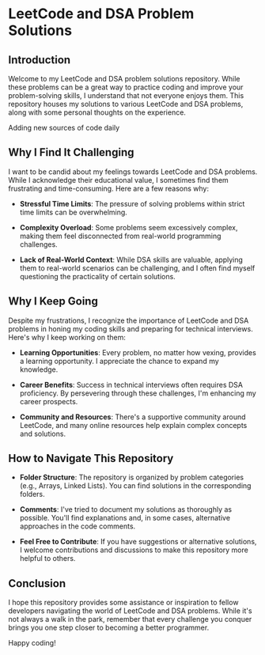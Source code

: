 # LeetCode and DSA Problem Solutions

## Introduction

Welcome to my LeetCode and DSA problem solutions repository. While these problems can be a great way to practice coding and improve your problem-solving skills, I understand that not everyone enjoys them. This repository houses my solutions to various LeetCode and DSA problems, along with some personal thoughts on the experience.


Adding new sources of code daily 
## Why I Find It Challenging

I want to be candid about my feelings towards LeetCode and DSA problems. While I acknowledge their educational value, I sometimes find them frustrating and time-consuming. Here are a few reasons why:

- **Stressful Time Limits**: The pressure of solving problems within strict time limits can be overwhelming.
  
- **Complexity Overload**: Some problems seem excessively complex, making them feel disconnected from real-world programming challenges.

- **Lack of Real-World Context**: While DSA skills are valuable, applying them to real-world scenarios can be challenging, and I often find myself questioning the practicality of certain solutions.

## Why I Keep Going

Despite my frustrations, I recognize the importance of LeetCode and DSA problems in honing my coding skills and preparing for technical interviews. Here's why I keep working on them:

- **Learning Opportunities**: Every problem, no matter how vexing, provides a learning opportunity. I appreciate the chance to expand my knowledge.

- **Career Benefits**: Success in technical interviews often requires DSA proficiency. By persevering through these challenges, I'm enhancing my career prospects.

- **Community and Resources**: There's a supportive community around LeetCode, and many online resources help explain complex concepts and solutions.

## How to Navigate This Repository

- **Folder Structure**: The repository is organized by problem categories (e.g., Arrays, Linked Lists). You can find solutions in the corresponding folders.

- **Comments**: I've tried to document my solutions as thoroughly as possible. You'll find explanations and, in some cases, alternative approaches in the code comments.

- **Feel Free to Contribute**: If you have suggestions or alternative solutions, I welcome contributions and discussions to make this repository more helpful to others.

## Conclusion

I hope this repository provides some assistance or inspiration to fellow developers navigating the world of LeetCode and DSA problems. While it's not always a walk in the park, remember that every challenge you conquer brings you one step closer to becoming a better programmer.

Happy coding!

